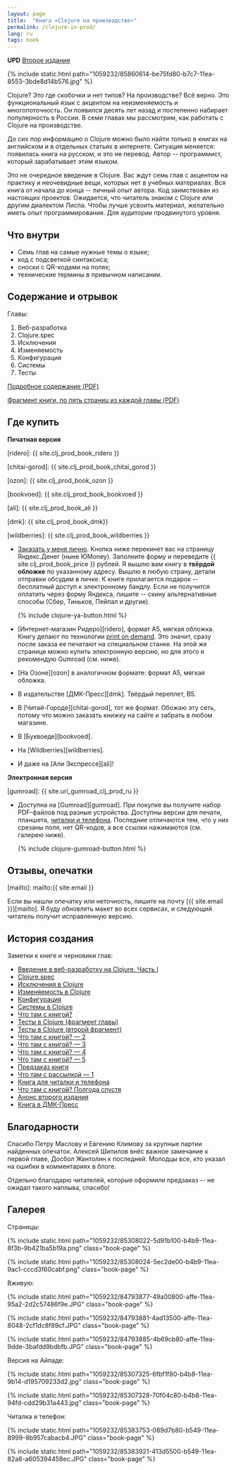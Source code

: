 ```yaml
---
layout: page
title:  "Книга «Clojure на производстве»"
permalink: /clojure-in-prod/
lang: ru
tags: book
---
```


**UPD** [Второе издание](/clj-2nd-edition/)

[mobile]: /book-mobile/

{% include static.html path="1059232/85860614-be75fd80-b7c7-11ea-8553-3bde8d14b576.jpg" %}

Clojure? Это где скобочки и нет типов? На производстве? Всё верно. Это
функциональный язык с акцентом на неизменяемость и многопоточность. Он появился
десять лет назад и постепенно набирает популярность в России. В семи главах мы
рассмотрим, как работать с Clojure на производстве.

До сих пор информацию о Clojure можно было найти только в книгах на английском и
в отдельных статьях в интернете. Ситуация меняется: появилась книга на русском,
и это не перевод. Автор -- программист, который зарабатывает этим языком.

Это не очередное введение в Clojure. Вас ждут семь глав с акцентом на практику и
неочевидные вещи, которых нет в учебных материалах. Вся книга от начала до конца
-- личный опыт автора. Код заимствован из настоящих проектов. Ожидается, что
читатель знаком с Clojure или другим диалектом Лиспа. Чтобы лучше усвоить
материал, желательно иметь опыт программирования. Для аудитории продвинутого
уровня.

## Что внутри

- Семь глав на самые нужные темы о языке;
- код с подсветкой синтаксиса;
- сноски с QR-кодами на полях;
- технические термины в привычном написании.

## Содержание и отрывок

Главы:

1. Веб-разработка
2. Clojure.spec
3. Исключения
4. Изменяемость
5. Конфигурация
6. Системы
7. Тесты

[toc]: https://s3.amazonaws.com/igrishaev.public/clojure_book/clojure_toc.pdf
[excerpt]: https://s3.amazonaws.com/igrishaev.public/clojure_book/clojure_excerpt.pdf

[Подробное содержание (PDF)][toc]

[Фрагмент книги, по пять страниц из каждой главы (PDF)][excerpt]

## Где купить

**Печатная версия**

[pod]: https://ru.wikipedia.org/wiki/%D0%9F%D0%B5%D1%87%D0%B0%D1%82%D1%8C_%D0%BF%D0%BE_%D1%82%D1%80%D0%B5%D0%B1%D0%BE%D0%B2%D0%B0%D0%BD%D0%B8%D1%8E

[ridero]: {{ site.clj_prod_book_ridero }}

[chitai-gorod]: {{ site.clj_prod_book_chitai_gorod }}

[ozon]: {{ site.clj_prod_book_ozon }}

[bookvoed]: {{ site.clj_prod_book_bookvoed }}

[ali]: {{ site.clj_prod_book_ali }}

[dmk]: {{ site.clj_prod_book_dmk}}

[wildberries]: {{ site.clj_prod_book_wildberries }}

- [Заказать у меня лично](/clj-book-preorder/). Кнопка ниже перекинет вас на
  страницу Яндекс.Денег (ныне ЮMoney). Заполните форму и переведите {{ site.clj_prod_book_price }}
  рублей. Я вышлю вам книгу в **твёрдой обложке** по указанному адресу. Вышлю в
  любую страну, детали отправки обсудим в личке. К книге прилагается
  подарок -- бесплатный доступ к электронному бандлу. Если не получится оплатить
  через форму Яндекса, пишите -- скину альтернативные способы (Сбер, Тиньков,
  Пейпал и другие).

  {% include clojure-ya-button.html %}

- [Интернет-магазин Ридеро][ridero], формат А5, мягкая обложка. Книгу делают по
  технологии [print on demand][pod]. Это значит, сразу после заказа ее печатают
  на специальном станке. На этой же странице можно купить электронную версию, но
  для этого я рекомендую Gumroad (см. ниже).

- [На Озоне][ozon] в аналогичном формате: формат А5, мягкая обложка.

- В издательстве [ДМК-Пресс][dmk]. Твёрдый переплет, B5.

- В [Читай-Городе][chitai-gorod], тот же формат. Обожаю эту сеть, потому что
  можно заказать книжку на сайте и забрать в любом магазине.

- В [Буквоеде][bookvoed].

- На [Wildberries][wildberries].

- И даже на [Али Экспрессе][ali]!


**Электронная версия**

[gumroad]: {{ site.url_gumroad_clj_prod_ru }}

- Доступна на [Gumroad][gumroad]. При покупке вы получите набор PDF-файлов под
  разные устройства. Доступны версии для печати, планшета, [читалки и
  телефона][mobile]. Последние отличаются тем, что у них срезаны поля, нет
  QR-кодов, а все ссылки нажимаются (см. галерею ниже).

  {% include clojure-gumroad-button.html %}

## Отзывы, опечатки

[mailto]: mailto:{{ site.email }}

Если вы нашли опечатку или неточность, пишите на почту
[{{ site.email }}][mailto]. Я буду обновлять макет во всех сервисах, и следующий
читатель получит исправленную версию.

## История создания

Заметки к книге и черновики глав:

- [Введение в веб-разработку на Clojure. Часть I](/clj-book-web-1/)
- [Clojure.spec](/clj-book-spec/)
- [Исключения в Clojure](/clj-book-exceptions/)
- [Изменяемость в Clojure](/clj-book-mutability/)
- [Конфигурация](/clj-book-config/)
- [Системы в Clojure](/clj-book-systems/)
- [Что там с книгой?](/book-progress/)
- [Тесты в Clojure (фрагмент главы)](/clj-book-tests-1/)
- [Тесты в Clojure (второй фрагмент)](/clj-book-tests-2/)
- [Что там с книгой? — 2](/book-progress2/)
- [Что там с книгой? — 3](/book-progress3/)
- [Что там с книгой? — 4](/book-progress4/)
- [Что там с книгой? — 5](/book-progress5/)
- [Предзаказ книги](/clj-book-preorder/)
- [Что там с рассылкой — 1](/book-mailing-1/)
- [Книга для читалки и телефона][mobile]
- [Что там с книгой? Полгода спустя](/book-progress6/)
- [Анонс второго издания](/clj-2nd-edition/)
- [Книга в ДМК-Пресс](/clj-dmk-press/)

## Благодарности

Спасибо Петру Маслову и Евгению Климову за крупные партии найденных
опечаток. Алексей Шипилов внёс важное замечание к первой главе, Досбол Жантолин
к последней. Молодцы все, кто указал на ошибки в комментариях в блоге.

Отдельно благодарю читателей, которые оформили предзаказ -- не ожидал такого
наплыва, спасибо!

## Галерея

Страницы:

{% include static.html path="1059232/85308022-5d91b100-b4b9-11ea-8f3b-9b421ba5b19a.png" class="book-page" %}

{% include static.html path="1059232/85308024-5ec2de00-b4b9-11ea-9ac1-cccd3f60cabf.png" class="book-page" %}

Вживую:

{% include static.html path="1059232/84793877-49a00800-affe-11ea-95a2-2d2c57486f9e.JPG" class="book-page" %}

{% include static.html path="1059232/84793881-4ad13500-affe-11ea-8048-2cf1dc8f89cf.JPG" class="book-page" %}

{% include static.html path="1059232/84793885-4b69cb80-affe-11ea-9dde-3bafdd9bdbfb.JPG" class="book-page" %}

Версия на Айпаде:

{% include static.html path="1059232/85307325-6fbf1f80-b4b8-11ea-9b14-d195709233d2.jpg" class="book-page" %}

{% include static.html path="1059232/85307328-70f04c80-b4b8-11ea-94fd-cdd29b31a443.jpg" class="book-page" %}

Читалка и телефон:

{% include static.html path="1059232/85383753-089d7b80-b549-11ea-8999-8b957cabacb4.JPG" class="book-page" %}

{% include static.html path="1059232/85383921-413d5500-b549-11ea-82a8-a605394458ec.JPG" class="book-page" %}
